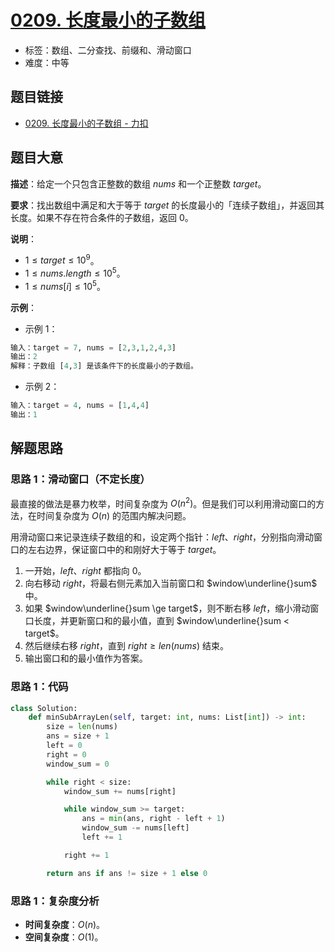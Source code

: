 # [0209. 长度最小的子数组](https://leetcode.cn/problems/minimum-size-subarray-sum/)

- 标签：数组、二分查找、前缀和、滑动窗口
- 难度：中等

## 题目链接

- [0209. 长度最小的子数组 - 力扣](https://leetcode.cn/problems/minimum-size-subarray-sum/)

## 题目大意

**描述**：给定一个只包含正整数的数组 $nums$ 和一个正整数 $target$。

**要求**：找出数组中满足和大于等于 $target$ 的长度最小的「连续子数组」，并返回其长度。如果不存在符合条件的子数组，返回 $0$。

**说明**：

- $1 \le target \le 10^9$。
- $1 \le nums.length \le 10^5$。
- $1 \le nums[i] \le 10^5$。

**示例**：

- 示例 1：

```python
输入：target = 7, nums = [2,3,1,2,4,3]
输出：2
解释：子数组 [4,3] 是该条件下的长度最小的子数组。
```

- 示例 2：

```python
输入：target = 4, nums = [1,4,4]
输出：1
```

## 解题思路

### 思路 1：滑动窗口（不定长度）

最直接的做法是暴力枚举，时间复杂度为 $O(n^2)$。但是我们可以利用滑动窗口的方法，在时间复杂度为 $O(n)$ 的范围内解决问题。

用滑动窗口来记录连续子数组的和，设定两个指针：$left$、$right$，分别指向滑动窗口的左右边界，保证窗口中的和刚好大于等于 $target$。

1. 一开始，$left$、$right$ 都指向 $0$。
2. 向右移动 $right$，将最右侧元素加入当前窗口和 $window\underline{}sum$ 中。
3. 如果 $window\underline{}sum \ge target$，则不断右移 $left$，缩小滑动窗口长度，并更新窗口和的最小值，直到 $window\underline{}sum < target$。
4. 然后继续右移 $right$，直到 $right \ge len(nums)$ 结束。
5. 输出窗口和的最小值作为答案。

### 思路 1：代码

```python
class Solution:
    def minSubArrayLen(self, target: int, nums: List[int]) -> int:
        size = len(nums)
        ans = size + 1
        left = 0
        right = 0
        window_sum = 0

        while right < size:
            window_sum += nums[right]

            while window_sum >= target:
                ans = min(ans, right - left + 1)
                window_sum -= nums[left]
                left += 1

            right += 1

        return ans if ans != size + 1 else 0
```

### 思路 1：复杂度分析

- **时间复杂度**：$O(n)$。
- **空间复杂度**：$O(1)$。


